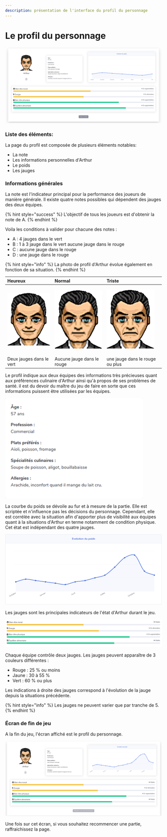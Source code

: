 ```yaml
---
description: présentation de l'interface du profil du personnage
---
```


# Le profil du personnage

![Un exemple de profil du personnage](../.gitbook/assets/image%20%282%29.png)

### Liste des éléments:

La page du profil est composée de plusieurs éléments notables:

* La note
* Les informations personnelles d'Arthur
* Le poids
* Les jauges

### Informations générales

La note est l'indicateur principal pour la performance des joueurs de manière générale. Il existe quatre notes possibles qui dépendent des jauges des deux équipes.

{% hint style="success" %}
L'objectif de tous les joueurs est d'obtenir la note de A.
{% endhint %}

Voila les conditions à valider pour chacune des notes :

* A : 4 jauges dans le vert
* B : 1 à 3 jauge dans le vert aucune jauge dans le rouge
* C : aucune jauge dans le rouge
* D : une jauge dans le rouge

{% hint style="info" %}
La photo de profil d'Arthur évolue également en fonction de sa situation.
{% endhint %}

<table>
  <thead>
    <tr>
      <th style="text-align:left">Heureux</th>
      <th style="text-align:left">Normal</th>
      <th style="text-align:left">Triste</th>
    </tr>
  </thead>
  <tbody>
    <tr>
      <td style="text-align:left">
        <img src="../.gitbook/assets/heureux.png" alt/>
      </td>
      <td style="text-align:left">
        <p></p>
        <p>
          <img src="../.gitbook/assets/normal.png" alt/>
        </p>
      </td>
      <td style="text-align:left">
        <p></p>
        <p>
          <img src="../.gitbook/assets/triste.png" alt/>
        </p>
      </td>
    </tr>
    <tr>
      <td style="text-align:left">Deux jauges dans le vert</td>
      <td style="text-align:left">Aucune jauge dans le rouge</td>
      <td style="text-align:left">une jauge dans le rouge ou plus</td>
    </tr>
  </tbody>
</table>

Le profil indique aux deux équipes des informations très précieuses quant aux préférences culinaire d'Arthur ainsi qu'à propos de ses problèmes de santé. il est du devoir du maître du jeu de faire en sorte que ces informations puissent être utilisées par les équipes.

![La partie information personnelles de la page du profil](../.gitbook/assets/image%20%2817%29.png)

La courbe du poids se dévoile au fur et à mesure de la partie. Elle est scriptée et n'influence pas les décisions du personnage. Cependant, elle est corrélée avec la situation afin d'apporter plus de visibilité aux équipes quant à la situations d'Arthur en terme notamment de condition physique. Cet état est indépendant des quatre jauges.

![La courbe du poids en fin de partie](../.gitbook/assets/image%20%287%29.png)

Les jauges sont les principales indicateurs de l'état d'Arthur durant le jeu.

![Les jauges](../.gitbook/assets/image%20%2814%29.png)

Chaque équipe contrôle deux jauges. Les jauges peuvent apparaître de 3 couleurs différentes :

* Rouge : 25 % ou moins
* Jaune : 30 à 55 %
* Vert : 60  % ou plus

Les indications à droite des jauges correspond à l'évolution de la jauge depuis la situations précédente. 

{% hint style="info" %}
Les jauges ne peuvent varier que par tranche de 5.
{% endhint %}

### Écran de fin de jeu

A la fin du jeu, l'écran affiché est le profil du personnage.

![L&apos;&#xE9;cran de fin de jeu.](../.gitbook/assets/image%20%288%29.png)

Une fois sur cet écran, si vous souhaitez recommencer une partie, raffraichissez la page.

